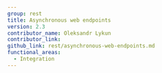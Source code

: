 ```yaml
---
group: rest
title: Asynchronous web endpoints
version: 2.3
contributor_name: Oleksandr Lykun
contributor_link:
github_link: rest/asynchronous-web-endpoints.md
functional_areas:
  - Integration
---
```

